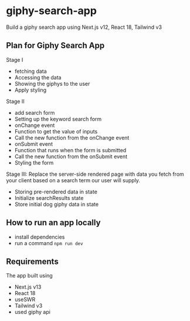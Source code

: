 # giphy-search-app

Build a giphy search app using Next.js v12, React 18, Tailwind v3

## Plan for Giphy Search App

Stage I
- fetching data
- Accessing the data
- Showing the giphys to the user
- Apply styling

Stage II
- add search form
- Setting up the keyword search form
- onChange event
- Function to get the value of inputs
- Call the new function from the onChange event
- onSubmit event
- Function that runs when the form is submitted
- Call the new function from the onSubmit event
- Styling the form

Stage III: 
Replace the server-side rendered page with data you fetch from your client based on a search term our user will supply.

- Storing pre-rendered data in state
- Initialize searchResults state
- Store initial dog giphy data in state


## How to run an app locally

- install dependencies
- run a command `npm run dev`


## Requirements

The app built using

* Next.js v13
* React 18
* useSWR
* Tailwind v3
* used giphy api 



